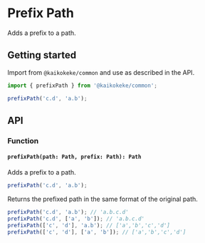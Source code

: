 # Prefix Path

Adds a prefix to a path.

## Getting started

Import from `@kaikokeke/common` and use as described in the API.

```ts
import { prefixPath } from '@kaikokeke/common';

prefixPath('c.d', 'a.b');
```

## API

### Function

#### `prefixPath(path: Path, prefix: Path): Path`

Adds a prefix to a path.

```ts
prefixPath('c.d', 'a.b');
```

Returns the prefixed path in the same format of the original path.

```ts
prefixPath('c.d', 'a.b'); // 'a.b.c.d'
prefixPath('c.d', ['a', 'b']); // 'a.b.c.d'
prefixPath(['c', 'd'], 'a.b'); // ['a','b','c','d']
prefixPath(['c', 'd'], ['a', 'b']); // ['a','b','c','d']
```
